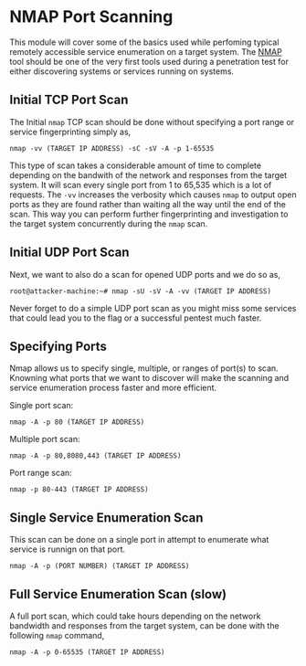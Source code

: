 # NMAP Port Scanning
This module will cover some of the basics used while perfoming typical remotely accessible service enumeration on a target system. The [NMAP](https://nmap.org) tool should be one of the very first tools used during a penetration test for either discovering systems or services running on systems.

## Initial TCP Port Scan
The Initial `nmap` TCP scan should be done without specifying a port range or service fingerprinting simply as,

`nmap -vv (TARGET IP ADDRESS) -sC -sV -A -p 1-65535`

This type of scan takes a considerable amount of time to complete depending on the bandwith of the network and responses from the target system. It will scan every single port from 1 to 65,535 which is a lot of requests. The `-vv` increases the verbosity which causes `nmap` to output open ports as they are found rather than waiting all the way until the end of the scan. This way you can perform further fingerprinting and investigation to the target system concurrently during the `nmap` scan.

## Initial UDP Port Scan
Next, we want to also do a scan for opened UDP ports and we do so as,
```
root@attacker-machine:~# nmap -sU -sV -A -vv (TARGET IP ADDRESS)
```
Never forget to do a simple UDP port scan as you might miss some services that could lead you to the flag or a successful pentest much faster.

## Specifying Ports
Nmap allows us to specify single, multiple, or ranges of port(s) to scan. Knowning what ports that we want to discover will make the scanning and service enumeration process faster and more efficient. 

Single port scan:

`nmap -A -p 80 (TARGET IP ADDRESS)`

Multiple port scan:

`nmap -A -p 80,8080,443 (TARGET IP ADDRESS)`

Port range scan:

`nmap -p 80-443 (TARGET IP ADDRESS)`

## Single Service Enumeration Scan
This scan can be done on a single port in attempt to enumerate what service is runnign on that port.

`nmap -A -p (PORT NUMBER) (TARGET IP ADDRESS)`

## Full Service Enumeration Scan (slow)
A full port scan, which could take hours depending on the network bandwidth and responses from the target system, can be done with the following `nmap` command,

`nmap -A -p 0-65535 (TARGET IP ADDRESS)`
